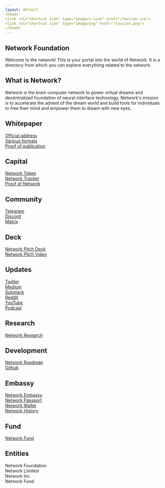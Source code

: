 ```yaml
---
layout: default
<head>
<link rel="shortcut icon" type="image/x-icon" href="/favicon.ico">
<link rel="shortcut icon" type="image/png" href="/favicon.png">
</head>
---
```

## Network Foundation

Welcome to the network! This is your portal into the world of Network. It is a directory from which you can explore everything related to the network.

## What is Network?

Network is the brain computer network to power virtual dreams and decentralized foundation of neural interface technology. Network's mission is to accelerate the advent of the dream world and build tools for individuals to free their mind and empower them to dream with new eyes. 


## Whitepaper
<a href="https://network.foundation/network.pdf" target="_blank">Official address</a>
<br>
<a href="https://network.com.de/d/21" target="_blank">Various formats</a>
<br>
<a href="https://app.ardrive.io/#/file/23d9e668-d48d-4a38-bce8-30b064001668/view" target="_blank">Proof of publication</a>

## Capital
<a href="https://etherscan.io/token/0x7b5726f8261705f6b9e60094ef4427f8e2f29a44?a=0xA11AF6913D21CaB375086e1eb93A60C7f739B15A" target="_blank">Network Token</a>
<br>
<a href="https://docs.google.com/spreadsheets/d/1m9o-NVi9G2ksfayXTmo8XrTnp5_gyz4v4nxIQ5MIs8Y" target="_blank">Network Tracker</a>
<br>
<a href="https://app.skiff.com/docs/695b2531-2143-455c-871a-c7e53ec36995#sl6KBBJ0MLiWsZyIfxY0fvfsR+vKSlHPQ+vuhPkin0E=" target="_blank">Proof of Network</a>

## Community
<a href="https://t.me/+TU1rMRNZ1MIYLxBF" target="_blank">Telegram</a>
<br>
<a href="https://discord.gg/sCtK6YK" target="_blank">Discord</a>
<br>
<a href="https://matrix.to/#/!XNSlHnqIwCumTmcAhm:matrix.org" target="_blank">Matrix</a>
<br>


## Deck
<a href="https://docs.google.com/presentation/d/1zXtGiUGWyVw7KBjbBFHSF_zZsAtC8BuCwJPwdLarzZo/edit" target="_blank">Network Pitch Deck</a>
<br>
<a href="https://youtu.be/YKKXm36hsSk" target="_blank">Network Pitch Video</a>

## Updates
<a href="https://twitter.com/networkfdn" target="_blank">Twitter</a>
<br>
<a href="https://network.medium.com" target="_blank">Medium</a>
<br>
<a href="https://network.substack.com" target="_blank">Substack</a>
<br>
<a href="https://reddit.com/r/networkfoundation" target="_blank">Reddit</a>
<br>
<a href="https://www.youtube.com/channel/UCh3Zw3sr1xPklmgjS6VYU-g" target="_blank">YouTube</a>
<br>
<a href="https://anchor.fm/networkfoundation" target="_blank">Podcast</a>


## Research
<a href="https://network.com.de" target="_blank">Network Research</a>

## Development
<a href="https://github.com/networkf/roadmap/projects/1" target="_blank">Network Roadmap</a>
<br>
<a href="https://github.com/network-foundation" target="_blank">Github</a>

## Embassy
<a href="https://embassy.network.foundation" target="_blank">Network Embassy</a>
<br>
<a href="https://passport.network.foundation" target="_blank">Network Passport</a>
<br>
<a href="https://wallet.network.foundation" target="_blank">Network Wallet</a>
<br>
<a href="https://history.network.foundation" target="_blank">Network History</a>

## Fund
<a href="https://network.fund" target="_blank">Network Fund</a>

## Entities
Network Foundation
<br>
Network Limited
<br>
Network Inc
<br>
Network Fund
<br>

